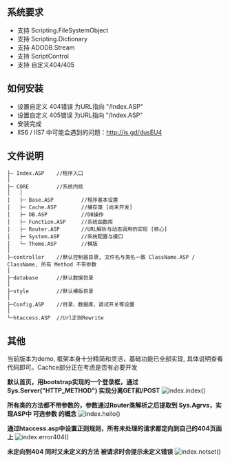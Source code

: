系统要求
-----
* 支持 Scripting.FileSystemObject
* 支持 Scripting.Dictionary
* 支持 ADODB.Stream
* 支持 ScriptControl
* 支持 自定义404/405

如何安装
-----
* 设置自定义 404错误 为URL指向 "/Index.ASP"
* 设置自定义 405错误 为URL指向 "/Index.ASP"
* 安装完成
* IIS6 / IIS7 中可能会遇到的问题：http://is.gd/dusEU4

文件说明
-----
    ├─ Index.ASP    //程序入口
	│ 
    ├─ CORE         //系统内核
	│   │
	│   ├─ Base.ASP         //程序基本设置
	│   ├─ Cache.ASP        //缓存类 [尚未开发]
	│   ├─ DB.ASP           //DB操作
	│   ├─ Function.ASP     //系统函数库
	│   ├─ Router.ASP       //URL解析与动态调用的实现 [核心]
	│   ├─ System.ASP       //系统配置与接口
	│   └─ Theme.ASP        //模版
	│ 
    ├─controller    //默认控制器目录, 文件名与类名一致 ClassName.ASP / ClassName, 所有 Method 不带参数
	│ 
    ├─database      //默认数据目录
	│ 
    ├─style         //默认模版目录
	│ 
    ├─Config.ASP    //目录、数据库、调试开关等设置
	│ 
    └─htaccess.ASP  //Url正则Rewrite

其他
-----
当前版本为demo, 框架本身十分精简和灵活，基础功能已全部实现, 具体说明查看代码即可。Cachce部分正在考虑是否有必要开发

**默认首页，用bootstrap实现的一个登录框，通过 Sys.Server("HTTP_METHOD") 实现分离GET和/POST**
![index.index()](https://raw.github.com/superos/asp404/master/snap-1.png "index")

**所有类的方法都不带参数的，参数通过Router类解析之后提取到 Sys.Agrvs，实现ASP中 可选参数 的概念**
![index.hello()](https://raw.github.com/superos/asp404/master/snap-2.png "hello/jason && hello/")

**通过htaccess.asp中设置正则规则，所有未处理的请求都定向到自己的404页面上**
![index.error404()](https://raw.github.com/superos/asp404/master/snap-3.png "404 Error")

**未定向到404 同时又未定义的方法 被请求时会提示未定义错误**
![index.notset()](https://raw.github.com/superos/asp404/master/snap-4.png "undefined class.method")

